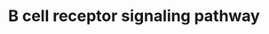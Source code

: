 ---
annotations:
- id: PW:0000822
  parent: signaling pathway
  type: Pathway Ontology
  value: B cell receptor signaling pathway
authors:
- A.Pandey
- MaintBot
- AlexanderPico
- Christine Chichester
- Mkutmon
- Eweitz
description: 'The B cell receptor includes membrane and heavy chain molecules bound
  to a light chain and an Ig alpha (CD79A)/Ig beta (CD79B) heterodimer. Activation
  of the B cell receptor involves phosphorylation of the cytoplasmic immunoreceptor
  tyrosine-based activation motifs (ITAMs) present in Ig alpha and beta. This leads
  to activation of several non-receptor tyrosine kinases including those of the Src,
  Tec and Syk family of kinases. Downstream messengers include DAG, IP3, MAPK/ERK
  and JNK signaling modules.   Source: NetPath http://www.netpath.org/pathways?path_id=NetPath_12'
last-edited: 2021-05-16
organisms:
- Rattus norvegicus
redirect_from:
- /index.php/Pathway:WP285
- /instance/WP285
revision: null
schema-jsonld:
- '@context': https://schema.org/
  '@id': https://wikipathways.github.io/pathways/WP285.html
  '@type': Dataset
  creator:
    '@type': Organization
    name: WikiPathways
  description: 'The B cell receptor includes membrane and heavy chain molecules bound
    to a light chain and an Ig alpha (CD79A)/Ig beta (CD79B) heterodimer. Activation
    of the B cell receptor involves phosphorylation of the cytoplasmic immunoreceptor
    tyrosine-based activation motifs (ITAMs) present in Ig alpha and beta. This leads
    to activation of several non-receptor tyrosine kinases including those of the
    Src, Tec and Syk family of kinases. Downstream messengers include DAG, IP3, MAPK/ERK
    and JNK signaling modules.   Source: NetPath http://www.netpath.org/pathways?path_id=NetPath_12'
  keywords:
  - Actr2
  - Actr3
  - Akt1
  - Arpc1b
  - Arpc2
  - Arpc3
  - Arpc4
  - Arpc5
  - Atf2
  - Atp2b4
  - Bax
  - Bcar1
  - Bcl10
  - Bcl2
  - Bcl2l11
  - Bcl6
  - Blk
  - Blnk
  - Braf
  - Btk
  - CARD11
  - Casp7
  - Casp9
  - Cbl
  - Cblb
  - Ccna2
  - Ccnd2
  - Ccnd3
  - Ccne1
  - Cd19
  - Cd22
  - Cd5
  - Cd72
  - Cd79a
  - Cd79b
  - Cd81
  - Cdk2
  - Cdk4
  - Cdk6
  - Cdk7
  - Chuk
  - Cmtm3
  - Cr2
  - Creb1
  - Crk
  - Crkl
  - Csk
  - Ctnnb1
  - Cycs
  - Dapp1
  - Dok1
  - Dok3
  - Dusp4
  - Dusp6
  - Elk1
  - Fcgr2b
  - Foxo1
  - Fyn
  - Gab1
  - Gab2
  - Galnac4s-6st
  - Gene Symbol
  - Grb2
  - Gsk3a
  - Gsk3b
  - Gtf2i
  - HDAC5
  - Hck
  - Hcls1
  - Hdac7
  - Hnrnpk
  - IGHM
  - Ikbkb
  - Ikbkg
  - Inpp5d
  - Itk
  - Itpr1
  - Itpr2
  - Jun
  - LOC365948
  - Lat2
  - Lck
  - Lcp2
  - Lime1
  - Lyn
  - Map2k1
  - Map2k2
  - Map3k7
  - Map4k1
  - Mapk1
  - Mapk14
  - Mapk3
  - Mapk4
  - Mapk8
  - Mapkapk2
  - NFATC1
  - Nck1
  - Nedd9
  - Nfatc2
  - Nfatc3
  - Nfkbia
  - PILRB
  - PIP5K1A
  - PLEKHA2
  - Pdk2
  - Pdpk1
  - Pik3ap1
  - Pik3cg
  - Pik3r1
  - Pik3r2
  - Pip4k2a
  - Pip4k2b
  - Pip4k2c
  - Pip5k1b
  - Pip5k1c
  - Plcg1
  - Plcg2
  - Plekha1
  - Ppp3ca
  - Ppp3cb
  - Ppp3r1
  - Prkcb
  - Prkcd
  - Prkce
  - Prkcq
  - Prkd1
  - Ptk2
  - Ptk2b
  - Ptpn11
  - Ptpn18
  - Ptpn6
  - Ptprc
  - RAP2A
  - RAPGEF1
  - RGD1562071
  - Raf1
  - Rasa1
  - Rasgrp3
  - Rb1
  - Rel
  - Rela
  - Rhoa
  - Rps6
  - Rps6ka1
  - Rps6kb1
  - SOS2
  - Sh2b2
  - Sh3bp2
  - Shc1
  - Sos1
  - Stap1
  - Stat1
  - Stat3
  - Syk
  - Tec
  - Vav1
  - Vav2
  - WAS
  - Zap70
  license: CC0
  name: B cell receptor signaling pathway
seo: CreativeWork
title: B cell receptor signaling pathway
wpid: WP285
---